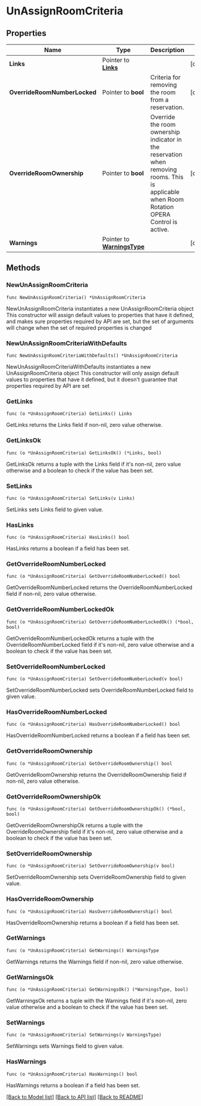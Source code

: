 # UnAssignRoomCriteria

## Properties

Name | Type | Description | Notes
------------ | ------------- | ------------- | -------------
**Links** | Pointer to [**Links**](Links.md) |  | [optional] 
**OverrideRoomNumberLocked** | Pointer to **bool** | Criteria for removing the room from a reservation. | [optional] 
**OverrideRoomOwnership** | Pointer to **bool** | Override the room ownership indicator in the reservation when removing rooms. This is applicable when Room Rotation OPERA Control is active. | [optional] 
**Warnings** | Pointer to [**WarningsType**](WarningsType.md) |  | [optional] 

## Methods

### NewUnAssignRoomCriteria

`func NewUnAssignRoomCriteria() *UnAssignRoomCriteria`

NewUnAssignRoomCriteria instantiates a new UnAssignRoomCriteria object
This constructor will assign default values to properties that have it defined,
and makes sure properties required by API are set, but the set of arguments
will change when the set of required properties is changed

### NewUnAssignRoomCriteriaWithDefaults

`func NewUnAssignRoomCriteriaWithDefaults() *UnAssignRoomCriteria`

NewUnAssignRoomCriteriaWithDefaults instantiates a new UnAssignRoomCriteria object
This constructor will only assign default values to properties that have it defined,
but it doesn't guarantee that properties required by API are set

### GetLinks

`func (o *UnAssignRoomCriteria) GetLinks() Links`

GetLinks returns the Links field if non-nil, zero value otherwise.

### GetLinksOk

`func (o *UnAssignRoomCriteria) GetLinksOk() (*Links, bool)`

GetLinksOk returns a tuple with the Links field if it's non-nil, zero value otherwise
and a boolean to check if the value has been set.

### SetLinks

`func (o *UnAssignRoomCriteria) SetLinks(v Links)`

SetLinks sets Links field to given value.

### HasLinks

`func (o *UnAssignRoomCriteria) HasLinks() bool`

HasLinks returns a boolean if a field has been set.

### GetOverrideRoomNumberLocked

`func (o *UnAssignRoomCriteria) GetOverrideRoomNumberLocked() bool`

GetOverrideRoomNumberLocked returns the OverrideRoomNumberLocked field if non-nil, zero value otherwise.

### GetOverrideRoomNumberLockedOk

`func (o *UnAssignRoomCriteria) GetOverrideRoomNumberLockedOk() (*bool, bool)`

GetOverrideRoomNumberLockedOk returns a tuple with the OverrideRoomNumberLocked field if it's non-nil, zero value otherwise
and a boolean to check if the value has been set.

### SetOverrideRoomNumberLocked

`func (o *UnAssignRoomCriteria) SetOverrideRoomNumberLocked(v bool)`

SetOverrideRoomNumberLocked sets OverrideRoomNumberLocked field to given value.

### HasOverrideRoomNumberLocked

`func (o *UnAssignRoomCriteria) HasOverrideRoomNumberLocked() bool`

HasOverrideRoomNumberLocked returns a boolean if a field has been set.

### GetOverrideRoomOwnership

`func (o *UnAssignRoomCriteria) GetOverrideRoomOwnership() bool`

GetOverrideRoomOwnership returns the OverrideRoomOwnership field if non-nil, zero value otherwise.

### GetOverrideRoomOwnershipOk

`func (o *UnAssignRoomCriteria) GetOverrideRoomOwnershipOk() (*bool, bool)`

GetOverrideRoomOwnershipOk returns a tuple with the OverrideRoomOwnership field if it's non-nil, zero value otherwise
and a boolean to check if the value has been set.

### SetOverrideRoomOwnership

`func (o *UnAssignRoomCriteria) SetOverrideRoomOwnership(v bool)`

SetOverrideRoomOwnership sets OverrideRoomOwnership field to given value.

### HasOverrideRoomOwnership

`func (o *UnAssignRoomCriteria) HasOverrideRoomOwnership() bool`

HasOverrideRoomOwnership returns a boolean if a field has been set.

### GetWarnings

`func (o *UnAssignRoomCriteria) GetWarnings() WarningsType`

GetWarnings returns the Warnings field if non-nil, zero value otherwise.

### GetWarningsOk

`func (o *UnAssignRoomCriteria) GetWarningsOk() (*WarningsType, bool)`

GetWarningsOk returns a tuple with the Warnings field if it's non-nil, zero value otherwise
and a boolean to check if the value has been set.

### SetWarnings

`func (o *UnAssignRoomCriteria) SetWarnings(v WarningsType)`

SetWarnings sets Warnings field to given value.

### HasWarnings

`func (o *UnAssignRoomCriteria) HasWarnings() bool`

HasWarnings returns a boolean if a field has been set.


[[Back to Model list]](../README.md#documentation-for-models) [[Back to API list]](../README.md#documentation-for-api-endpoints) [[Back to README]](../README.md)


